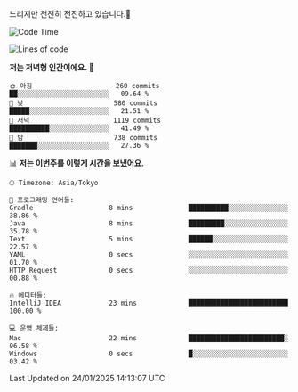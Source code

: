 느리지만 천천히 전진하고 있습니다.🐢

<!--START_SECTION:waka-->
![Code Time](http://img.shields.io/badge/Code%20Time-1%2C516%20hrs%2019%20mins-blue)

![Lines of code](https://img.shields.io/badge/%EC%A0%80%EB%8A%94%20%EC%97%AC%ED%83%9C%EA%B9%8C%EC%A7%80%20-916.3%20thousand%20%EC%A4%84%EC%9D%98%20%EC%BD%94%EB%93%9C%EB%A5%BC%20%EC%9E%91%EC%84%B1%ED%96%88%EC%96%B4%EC%9A%94.-blue)

**저는 저녁형 인간이에요. 🦉** 

```text
🌞 아침                     260 commits         ██░░░░░░░░░░░░░░░░░░░░░░░   09.64 % 
🌆 낮　                     580 commits         █████░░░░░░░░░░░░░░░░░░░░   21.51 % 
🌃 저녁                     1119 commits        ██████████░░░░░░░░░░░░░░░   41.49 % 
🌙 밤　                     738 commits         ███████░░░░░░░░░░░░░░░░░░   27.36 % 
```


📊 **저는 이번주를 이렇게 시간을 보냈어요.** 

```text
🕑︎ Timezone: Asia/Tokyo

💬 프로그래밍 언어들: 
Gradle                   8 mins              ██████████░░░░░░░░░░░░░░░   38.86 % 
Java                     8 mins              █████████░░░░░░░░░░░░░░░░   35.78 % 
Text                     5 mins              ██████░░░░░░░░░░░░░░░░░░░   22.57 % 
YAML                     0 secs              ░░░░░░░░░░░░░░░░░░░░░░░░░   01.70 % 
HTTP Request             0 secs              ░░░░░░░░░░░░░░░░░░░░░░░░░   00.88 % 

🔥 에디터들: 
IntelliJ IDEA            23 mins             █████████████████████████   100.00 % 

💻 운영 체제들: 
Mac                      22 mins             ████████████████████████░   96.58 % 
Windows                  0 secs              █░░░░░░░░░░░░░░░░░░░░░░░░   03.42 % 
```


 Last Updated on 24/01/2025 14:13:07 UTC
<!--END_SECTION:waka-->
